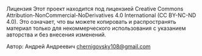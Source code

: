 Лицензия
Этот проект находится под лицензией Creative Commons Attribution-NonCommercial-NoDerivatives 4.0 International (CC BY-NC-ND 4.0). Это означает, что вы можете копировать и распространять материал только для некоммерческого использования с указанием авторства и без внесения изменений.

Автор: Андрей Андреевич chernigovsky108@gmail.com